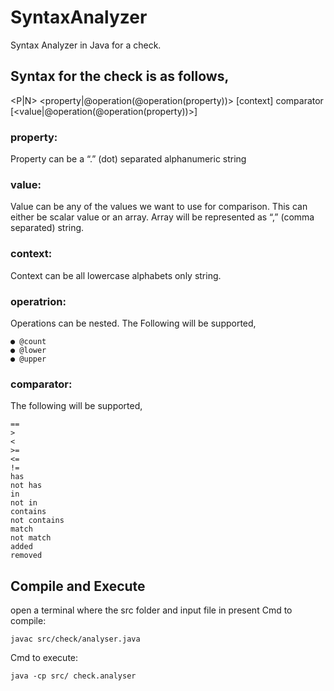# SyntaxAnalyzer
 Syntax Analyzer in Java for a check.
## Syntax for the  check  is as follows,
<P|N> <property|@operation(@operation(property))> [context] comparator [<value|@operation(@operation(property))>]

### property:
Property can be a “.” (dot) separated alphanumeric string

### value:
Value can be any of the values we want to use for comparison. 
This can either be scalar value or an array. Array will be represented as “,” (comma separated) string.

### context:
Context can be all lowercase alphabets only string.

### operatrion:
Operations can be nested.
The Following will be supported,
```
● @count
● @lower 
● @upper
```

### comparator:
The following will be supported,
```
==
>
<
>=
<=
!=
has
not has
in
not in
contains
not contains
match
not match
added
removed
```
## Compile and Execute
open a terminal where the src folder and input file in present
Cmd to compile: 
```
javac src/check/analyser.java
```
Cmd to execute: 
```
java -cp src/ check.analyser
```
